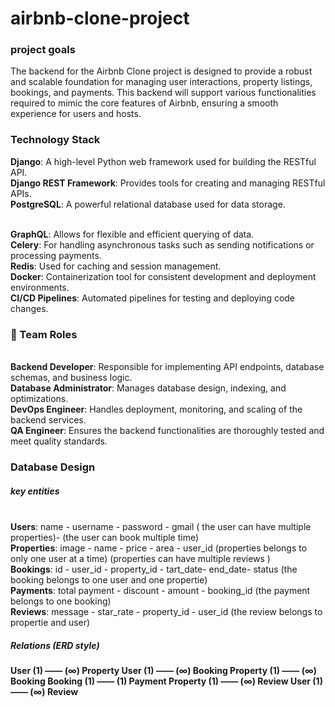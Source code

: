# airbnb-clone-project

<h3> project goals</h3>

<p>The backend for the Airbnb Clone project is designed to provide a robust and scalable foundation for managing user interactions, property listings, bookings, and payments. This backend will support various functionalities required to mimic the core features of Airbnb, ensuring a smooth experience for users and hosts.</p>

<h3> Technology Stack</h3>

<b>Django</b>: A high-level Python web framework used for building the RESTful API.
</br><b>Django REST Framework</b>: Provides tools for creating and managing RESTful APIs.
</br><b>PostgreSQL</b>: A powerful relational database used for data storage.

</br><b>GraphQL</b>: Allows for flexible and efficient querying of data.
</br><b>Celery</b>: For handling asynchronous tasks such as sending notifications or processing payments.
</br><b>Redis</b>: Used for caching and session management.
</br><b>Docker</b>: Containerization tool for consistent development and deployment environments.</br>
<b>CI/CD Pipelines</b>: Automated pipelines for testing and deploying code changes.


<h3> 👥 Team Roles</h3>
</br><b>Backend Developer</b>: Responsible for implementing API endpoints, database schemas, and business logic.
</br><b>Database Administrator</b>: Manages database design, indexing, and optimizations.
</br><b>DevOps Engineer</b>: Handles deployment, monitoring, and scaling of the backend services.
</br><b>QA Engineer</b>: Ensures the backend functionalities are thoroughly tested and meet quality standards.


<h3>Database Design</h3>
<h5>key entities</h5>
</br><b>Users</b>: name - username - password - gmail ( the user can have multiple properties)- (the user can book multiple time)
</br><b>Properties</b>: image - name - price - area - user_id (properties belongs to only one user at a time) (properties can have multiple reviews )
</br><b>Bookings</b>: id - user_id - property_id - tart_date- end_date- status  (the booking belongs to one user and one propertie)
</br><b>Payments</b>: total payment - discount - amount - booking_id (the payment belongs to one booking)
</br><b>Reviews</b>: message - star_rate - property_id - user_id  (the review belongs to propertie and user)

<h5>Relations (ERD style)</h5>
<b>User (1) —— (∞) Property
User (1) —— (∞) Booking
Property (1) —— (∞) Booking
Booking (1) —— (1) Payment
Property (1) —— (∞) Review
User (1) —— (∞) Review </b>

